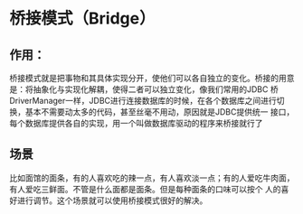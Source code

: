 # 桥接模式（Bridge）
## 作用：
桥接模式就是把事物和其具体实现分开，使他们可以各自独立的变化。桥接的用意是：将抽象化与实现化解耦，使得二者可以独立变化，像我们常用的JDBC
桥DriverManager一样，JDBC进行连接数据库的时候，在各个数据库之间进行切换，基本不需要动太多的代码，甚至丝毫不用动，原因就是JDBC提供统一
接口，每个数据库提供各自的实现，用一个叫做数据库驱动的程序来桥接就行了
## 场景
比如面馆的面条，有的人喜欢吃的辣一点，有人喜欢淡一点；有的人爱吃牛肉面，有人爱吃三鲜面。不管是什么面都是面条。但是每种面条的口味可以按个
人的喜好进行调节。这个场景就可以使用桥接模式很好的解决。